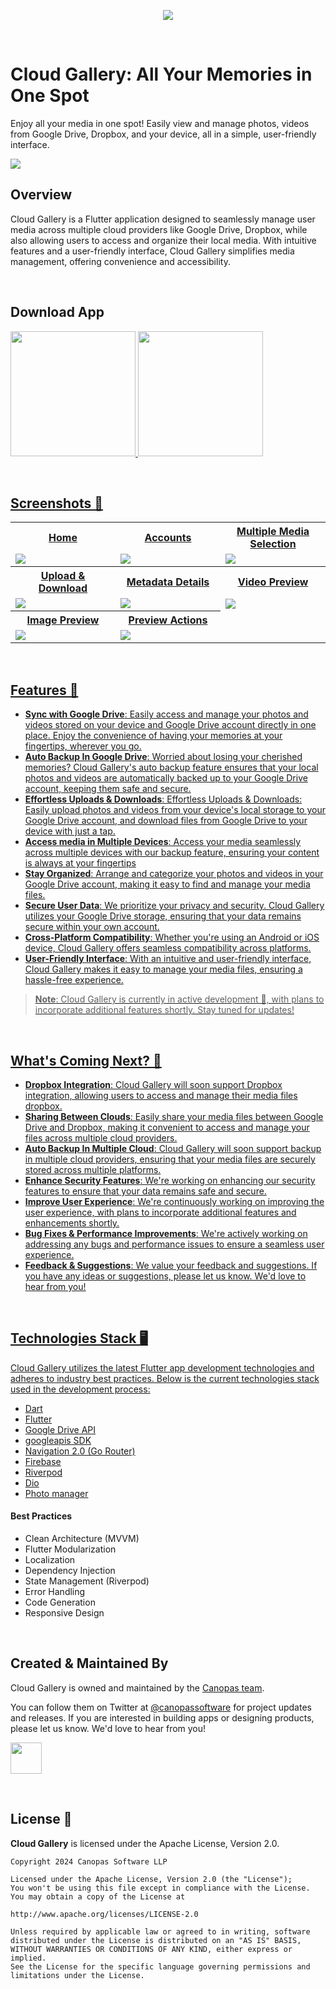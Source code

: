 <p align="center"> <a href="https://canopas.com/contact"><img src="./cta/cta-banner.png"></a></p>

<br/>

# Cloud Gallery: All Your Memories in One Spot

Enjoy all your media in one spot! Easily view and manage photos, videos from Google Drive, Dropbox,
and your device, all in a simple, user-friendly interface.

<img src="./screenshots/cloud-gallery-banner.jpg" />

<br/>

## Overview

Cloud Gallery is a Flutter application designed to seamlessly manage user media across multiple
cloud providers like Google Drive, Dropbox, while also allowing users to access and organize their
local media. With intuitive features and a user-friendly interface, Cloud Gallery simplifies media
management, offering convenience and accessibility.

<br/>

## Download App

<a href= "https://play.google.com/store/apps/"><img src="./cta/google-play.png" width="200" ></img>   <a href="https://apps.apple.com/us/app/"><img src="./cta/app-store.png" width="200"></img>

<br/>

## Screenshots 📸

<table>
  <tr>
  <th width="33%" >Home</th>
  <th  width="33%" >Accounts</th>
   <th  width="33%" >Multiple Media Selection</th>
  </tr>
    <tr>
  <td><img src="./screenshots/home-light.png"/></td>
  <td> <img src="./screenshots/accounts-light.png"/> </td>
  <td><img src="./screenshots/selection-light.png" /></td>
  </tr>  
 <tr>
  <th  width="33%">Upload & Download</th>
   <th  width="33%">Metadata Details</th>
<th  width="33%">Video Preview</th>
  </tr>
    <tr>
  <td> <img src="./screenshots/transfer-light.png"  /> </td>
  <td> <img src="./screenshots/media-details-light.png" /> </td>
 <td> <img src="./screenshots/video-preview-light.png"  /> </td>

  </tr>  
<tr>
  <th width="33%">Image Preview</th>
  <th  width="33%">Preview Actions</th>
  </tr>
    <tr>
  <td><img src="./screenshots/image-preview-light.png" /></td>
  <td> <img src="./screenshots/image-preview-menu-light.png"  /> </td>
  </tr> 
</table>

<br/>

## Features 🌟

- **Sync with Google Drive**:  Easily access and manage your photos and videos stored on your device
  and Google Drive account directly in one place. Enjoy the convenience of having your memories at
  your fingertips, wherever you go.
- **Auto Backup In Google Drive**: Worried about losing your cherished memories? Cloud Gallery's
  auto backup feature ensures that your local photos and videos are automatically backed up to your
  Google Drive account, keeping them safe and secure.
- **Effortless Uploads & Downloads**: Effortless Uploads & Downloads: Easily upload photos and
  videos from your device's local storage to your Google Drive account, and download files from
  Google Drive to your device with just a tap.
- **Access media in Multiple Devices**: Access your media seamlessly across multiple devices with
  our backup feature, ensuring your content is always at your fingertips
- **Stay Organized**: Arrange and categorize your photos and videos in your Google Drive account,
  making it easy to find and manage your media files.
- **Secure User Data**: We prioritize your privacy and security. Cloud Gallery utilizes your Google
  Drive storage, ensuring that your data remains secure within your own account.
- **Cross-Platform Compatibility**: Whether you're using an Android or iOS device, Cloud Gallery
  offers seamless compatibility across platforms.
- **User-Friendly Interface**: With an intuitive and user-friendly interface, Cloud Gallery makes it
  easy to manage your media files, ensuring a hassle-free experience.

> **Note**: Cloud Gallery is currently in active development 🚧, with plans to incorporate additional
> features shortly. Stay tuned for updates!

<br/>

## What's Coming Next? 🚀

- **Dropbox Integration**: Cloud Gallery will soon support Dropbox integration, allowing users to
  access and manage their media files dropbox.
- **Sharing Between Clouds**: Easily share your media files between Google Drive and Dropbox, making
  it convenient to access and manage your files across multiple cloud providers.
- **Auto Backup In Multiple Cloud**: Cloud Gallery will soon support backup in multiple cloud
  providers, ensuring that your media files are securely stored across multiple platforms.
- **Enhance Security Features**: We're working on enhancing our security features to ensure that
  your data remains safe and secure.
- **Improve User Experience**: We're continuously working on improving the user experience, with
  plans to incorporate additional features and enhancements shortly.
- **Bug Fixes & Performance Improvements**: We're actively working on addressing any bugs and
  performance issues to ensure a seamless user experience.
- **Feedback & Suggestions**: We value your feedback and suggestions. If you have any ideas or
  suggestions, please let us know. We'd love to hear from you!

<br/>

## Technologies Stack 🖥️

Cloud Gallery utilizes the latest Flutter app development technologies and adheres to industry best
practices. Below is the current technologies stack used in the development process:

- [Dart](https://dart.dev/)
- [Flutter](https://flutter.dev/)
- [Google Drive API](https://developers.google.com/drive/api/guides/about-sdk)
- [googleapis SDK](https://pub.dev/packages/googleapis)
- [Navigation 2.0 (Go Router)](https://pub.dev/packages/go_router)
- [Firebase](https://firebase.google.com/)
- [Riverpod](https://riverpod.dev/)
- [Dio](https://pub.dev/packages/dio)
- [Photo manager](https://pub.dev/packages/photo_manager)

#### Best Practices

- Clean Architecture (MVVM)
- Flutter Modularization
- Localization
- Dependency Injection
- State Management (Riverpod)
- Error Handling
- Code Generation
- Responsive Design

<br/>

## Created & Maintained By

Cloud Gallery is owned and maintained by the [Canopas team](https://canopas.com/).

You can follow them on Twitter at [@canopassoftware](https://twitter.com/canopassoftware) for
project updates and releases. If you are interested in building apps or designing products, please
let us know. We'd love to hear from you!

<a href="https://canopas.com/contact"><img src="./cta/cta-button.png" height=50></a>

<br/>

## License 📄

**Cloud Gallery** is licensed under the Apache License, Version 2.0.

```
Copyright 2024 Canopas Software LLP

Licensed under the Apache License, Version 2.0 (the "License");
You won't be using this file except in compliance with the License.
You may obtain a copy of the License at

http://www.apache.org/licenses/LICENSE-2.0

Unless required by applicable law or agreed to in writing, software
distributed under the License is distributed on an "AS IS" BASIS,
WITHOUT WARRANTIES OR CONDITIONS OF ANY KIND, either express or implied.
See the License for the specific language governing permissions and
limitations under the License.
```